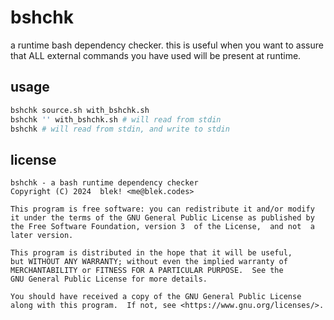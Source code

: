 # bshchk
a runtime bash dependency checker. this is useful when you want to assure that ALL external commands you have used will be present at runtime.

## usage
```sh
bshchk source.sh with_bshchk.sh
bshchk '' with_bshchk.sh # will read from stdin
bshchk # will read from stdin, and write to stdin
```

## license
```
bshchk - a bash runtime dependency checker
Copyright (C) 2024  blek! <me@blek.codes>

This program is free software: you can redistribute it and/or modify
it under the terms of the GNU General Public License as published by
the Free Software Foundation, version 3  of the License,  and not  a
later version.

This program is distributed in the hope that it will be useful,
but WITHOUT ANY WARRANTY; without even the implied warranty of
MERCHANTABILITY or FITNESS FOR A PARTICULAR PURPOSE.  See the
GNU General Public License for more details.

You should have received a copy of the GNU General Public License
along with this program.  If not, see <https://www.gnu.org/licenses/>.
```